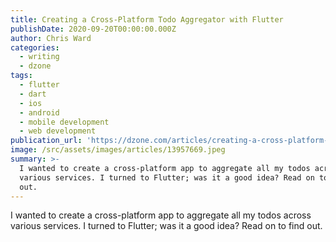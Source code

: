 ```yaml
---
title: Creating a Cross-Platform Todo Aggregator with Flutter
publishDate: 2020-09-20T00:00:00.000Z
author: Chris Ward
categories:
  - writing
  - dzone
tags:
  - flutter
  - dart
  - ios
  - android
  - mobile development
  - web development
publication_url: 'https://dzone.com/articles/creating-a-cross-platform-todo-aggregator-with-flu'
image: /src/assets/images/articles/13957669.jpeg
summary: >-
  I wanted to create a cross-platform app to aggregate all my todos across
  various services. I turned to Flutter; was it a good idea? Read on to find
  out.
---
```


I wanted to create a cross-platform app to aggregate all my todos across various services. I turned to Flutter; was it a good idea? Read on to find out.

